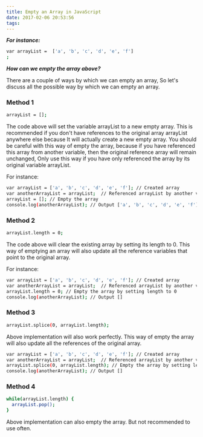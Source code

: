 ```yaml
---
title: Empty an Array in JavaScript
date: 2017-02-06 20:53:56
tags:
---
```

***For instance:***
```bash
var arrayList =  ['a', 'b', 'c', 'd', 'e', 'f']
;
```
***How can we empty the array above?***

There are a couple of ways by which we can empty an array, So let's discuss all the possible way by which we can empty an array.

### Method 1
```bash
arrayList = [];
```
The code above will set the variable arrayList to a new empty array. This is recommended if you don't have references to the original array arrayList anywhere else because It will actually create a new empty array. You should be careful with this way of empty the array, because if you have referenced this array from another variable, then the original reference array will remain unchanged, Only use this way if you have only referenced the array by its original variable arrayList.

For instance:
```bash
var arrayList = ['a', 'b', 'c', 'd', 'e', 'f']; // Created array
var anotherArrayList = arrayList;  // Referenced arrayList by another variable
arrayList = []; // Empty the array
console.log(anotherArrayList); // Output ['a', 'b', 'c', 'd', 'e', 'f']
```
### Method 2
```bash
arrayList.length = 0;
```
The code above will clear the existing array by setting its length to 0. This way of emptying an array will also update all the reference variables that point to the original array.

For instance:
```bash
var arrayList = ['a', 'b', 'c', 'd', 'e', 'f']; // Created array
var anotherArrayList = arrayList;  // Referenced arrayList by another variable
arrayList.length = 0; // Empty the array by setting length to 0
console.log(anotherArrayList); // Output []
```
### Method 3
```bash
arrayList.splice(0, arrayList.length);
```
Above implementation will also work perfectly. This way of empty the array will also update all the references of the original array.

```bash
var arrayList = ['a', 'b', 'c', 'd', 'e', 'f']; // Created array
var anotherArrayList = arrayList;  // Referenced arrayList by another variable
arrayList.splice(0, arrayList.length); // Empty the array by setting length to 0
console.log(anotherArrayList); // Output []
```
### Method 4
```bash
while(arrayList.length) {
  arrayList.pop();
}
```
Above implementation can also empty the array. But not recommended to use often.